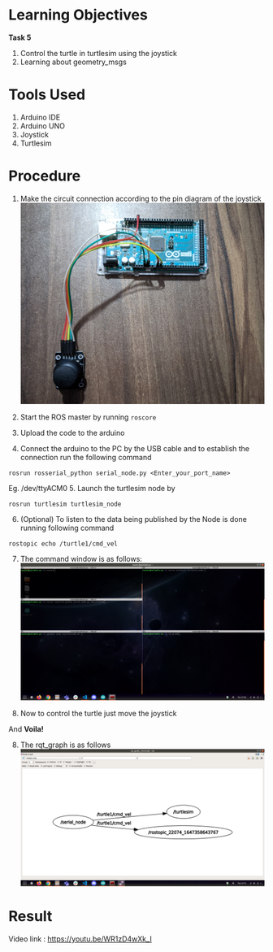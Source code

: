 # Learning Objectives

**Task 5**

1. Control the turtle in turtlesim using the joystick
2. Learning about geometry_msgs 

# Tools Used

1. Arduino IDE
2. Arduino UNO
3. Joystick
4. Turtlesim

# Procedure

1. Make the circuit connection according to the pin diagram of the joystick
![hardware_setup](images/hardware_setup.jpg)

2. Start the ROS master by running ```roscore```
3. Upload the code to the arduino
4. Connect the arduino to the PC by the USB cable and to establish the connection run the following command
```
rosrun rosserial_python serial_node.py <Enter_your_port_name>
```
Eg. /dev/ttyACM0
5. Launch the turtlesim node by
```
rosrun turtlesim turtlesim_node
```
6. (Optional) To listen to the data being published by the Node is done running following command
```
rostopic echo /turtle1/cmd_vel 
```
7. The command window is as follows:
![command_window](images/command_window.png)

7. Now to control the turtle just move the joystick

And **Voila!**

8. The rqt_graph is as follows
![rqt_graph](images/rqt_graph.png)

# Result

Video link : https://youtu.be/WR1zD4wXk_I






